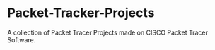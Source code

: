 # Packet-Tracker-Projects
A collection of Packet Tracer Projects made on CISCO Packet Tracer Software.
